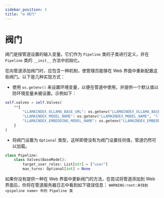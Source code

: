 ```yaml
---
sidebar_position: 3
title: "⚙️ 阀门"
---
```


# 阀门

阀门是按管道设置的输入变量。它们作为 `Pipeline` 类的子类进行定义，并在 `Pipeline` 类的 `__init__` 方法中初始化。

在向管道添加阀门时，应包含一种机制，使管理员能够在 Web 界面中重新配置这些阀门。以下是几种实现方式：

- 使用 `os.getenv()` 来设置环境变量，以便在管道中使用，并提供一个默认值以防环境变量未被设置。示例如下：

```python
self.valves = self.Valves(
    **{
        "LLAMAINDEX_OLLAMA_BASE_URL": os.getenv("LLAMAINDEX_OLLAMA_BASE_URL", "http://localhost:11434"),
        "LLAMAINDEX_MODEL_NAME": os.getenv("LLAMAINDEX_MODEL_NAME", "llama3"),
        "LLAMAINDEX_EMBEDDING_MODEL_NAME": os.getenv("LLAMAINDEX_EMBEDDING_MODEL_NAME", "nomic-embed-text"),
    }
)
```

- 将阀门设置为 `Optional` 类型，这样即使没有为阀门设置任何值，管道仍然可以加载。

```python
class Pipeline:
    class Valves(BaseModel):
        target_user_roles: List[str] = ["user"]
        max_turns: Optional[int] = None
```

如果你没有提供一种在 Web 界面中更新阀门的方法，在尝试将管道添加到 Web 界面后，你将在管道服务器日志中看到如下错误信息：
`WARNING:root:未找到 <pipeline name> 中的 Pipeline 类`
